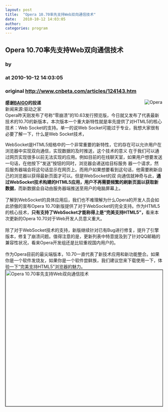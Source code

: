 ```yaml
---
layout: post
title:  "Opera 10.70率先支持Web双向通信技术"
date:   2010-10-12 14:03:05
author: 
categories: program
---
```


## Opera 10.70率先支持Web双向通信技术
### by 
### at 2010-10-12 14:03:05
### original <http://www.cnbeta.com/articles/124143.htm>

<div><a rel="nofollow" href="http://www.cnbeta.com/topics/48.htm"><img src="http://img.cnbeta.com/topics/2009-8-28%2016-18-09.gif" alt="Opera" name="sign" align="right"></a>
        <p><b>感谢<a rel="nofollow" href="http://www.baigo.tk">BAIGO</a>的投递</b><br>
新闻来源:驱动之家<br>
Opera昨天刚发布了号称“零崩溃”的10.63发行预览版，今日就又发布了代表最新技术的10.70的新版本，本次版本一个重大新特性就是率先提供了对HTML5的核心技术：Web Socket的支持。单一的说Web Socket可能过于专业，我想大家很有必要了解一下，什么是Web Socket技术，</p>
		<p><div>WebSocket是HTML5规格中的一个非常重要的新特性，它的存在可以允许用户在浏览器中实现双向通信，实现数据的及时推送，这个技术的意义 在于我们可以通过网页实现很多以前无法实现的应用。例如目前的在线聊天室，如果用户想要发送一句话，在他按下“发送”按钮的同时，浏览器会递送给目标服务 器一个请求，然后服务器端会将这句话显示在网页上。而用户如果想要看到这句话，他需要刷新自己的浏览器以获得最新页面才可以。但是WebSocket的双 向通信就神奇与此，<strong>通过WebSocket技术构建的HTML5应用，用户不再需要频繁的刷新页面以获取新数据</strong>，而新数据会自动由服务器端推送至用户的电脑屏幕上。<br>
<br>
了解到WebSocket的具体应用后，我们也不难理解为什么Opera的开发人员会如此骄傲的宣布Opera 10.70新版提供了对于WebSocket的完全支持。作为HTML5的核心技术，<strong>只有支持了WebSocket才能称得上是“完美支持HTML5”，</strong>看来本次更新的Opera 10.70对于Web开发人员意义重大。<br>
<br>
除了对于WebSocket技术的支持，新版继续针对已有Bug进行修复，提升了引擎版本，修复了崩溃问题。值得注意的是，更新列表中特意提及到了针对QQ邮箱的兼容性状况，看来Opera开发组还是比较重视国内用户的。<br>
<br>
作为Opera目前的最尖端版本，10.70一直代表了新技术应用和新功能整合。如果你是一个软件发烧友，如果你是一个软件尝鲜族，我们建议您来下载使用一下，体验一下“完美支持HTML5”浏览器的魅力。<br>
<a rel="nofollow" href="http://news.mydrivers.com/Img/20101012/11364817.png"><img width="550" height="437" alt="Opera 10.70率先支持Web双向通信技术" style="border:1px solid black" src="http://img.cnbeta.com/newsimg/101012/14030501534265353.png"></a></div></p></div>